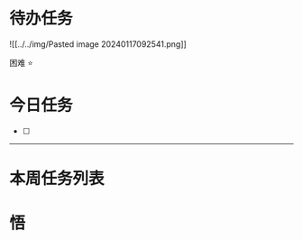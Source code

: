 # 待办任务
![[../../img/Pasted image 20240117092541.png]]



困难
⭐

# 今日任务
- [ ] 




------
# 本周任务列表



# 悟